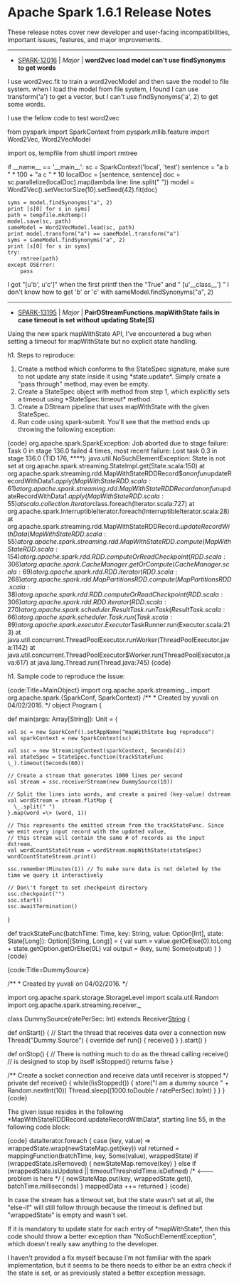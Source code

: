 
<!---
# Licensed to the Apache Software Foundation (ASF) under one
# or more contributor license agreements.  See the NOTICE file
# distributed with this work for additional information
# regarding copyright ownership.  The ASF licenses this file
# to you under the Apache License, Version 2.0 (the
# "License"); you may not use this file except in compliance
# with the License.  You may obtain a copy of the License at
#
#     http://www.apache.org/licenses/LICENSE-2.0
#
# Unless required by applicable law or agreed to in writing, software
# distributed under the License is distributed on an "AS IS" BASIS,
# WITHOUT WARRANTIES OR CONDITIONS OF ANY KIND, either express or implied.
# See the License for the specific language governing permissions and
# limitations under the License.
-->
# Apache Spark  1.6.1 Release Notes

These release notes cover new developer and user-facing incompatibilities, important issues, features, and major improvements.


---

* [SPARK-12016](https://issues.apache.org/jira/browse/SPARK-12016) | *Major* | **word2vec load model can\'t use findSynonyms to get words**

I use word2vec.fit to train a word2vecModel and then save the model to file system. when I load the model from file system, I found I can use transform(\'a\') to get a vector, but I can\'t use findSynonyms(\'a\', 2) to get some words.

I use the fellow code to test word2vec

from pyspark import SparkContext
from pyspark.mllib.feature import Word2Vec, Word2VecModel

import os, tempfile
from shutil import rmtree

if \_\_name\_\_ == \'\_\_main\_\_\':
    sc = SparkContext(\'local\', \'test\')
    sentence = "a b " \* 100 + "a c " \* 10
    localDoc = [sentence, sentence]
    doc = sc.parallelize(localDoc).map(lambda line: line.split(" "))
    model = Word2Vec().setVectorSize(10).setSeed(42).fit(doc)

    syms = model.findSynonyms("a", 2)
    print [s[0] for s in syms]
    path = tempfile.mkdtemp()
    model.save(sc, path)
    sameModel = Word2VecModel.load(sc, path)
    print model.transform("a") == sameModel.transform("a")
    syms = sameModel.findSynonyms("a", 2)
    print [s[0] for s in syms]
    try:
        rmtree(path)
    except OSError:
        pass

I got "[u\'b\', u\'c\']" when the first printf
then the “True” and " [u\'\_\_class\_\_\'] "
I don\'t know how to get \'b\' or \'c\' with sameModel.findSynonyms("a", 2)


---

* [SPARK-13195](https://issues.apache.org/jira/browse/SPARK-13195) | *Major* | **PairDStreamFunctions.mapWithState fails in case timeout is set without updating State[S]**

Using the new spark mapWithState API, I\'ve encountered a bug when setting a timeout for mapWithState but no explicit state handling.

h1. Steps to reproduce:

1. Create a method which conforms to the StateSpec signature, make sure to not update any state inside it using \*state.update\*. Simply create a "pass through" method, may even be empty.
2. Create a StateSpec object with method from step 1, which explicitly sets a timeout using \*StateSpec.timeout\* method.
3. Create a DStream pipeline that uses mapWithState with the given StateSpec.
4. Run code using spark-submit. You\'ll see that the method ends up throwing the following exception:

{code}
org.apache.spark.SparkException: Job aborted due to stage failure: Task 0 in stage 136.0 failed 4 times, most recent failure: Lost task 0.3 in stage 136.0 (TID 176, \*\*\*\*): java.util.NoSuchElementException: State is not set
	at org.apache.spark.streaming.StateImpl.get(State.scala:150)
	at org.apache.spark.streaming.rdd.MapWithStateRDDRecord$$anonfun$updateRecordWithData$1.apply(MapWithStateRDD.scala:61)
	at org.apache.spark.streaming.rdd.MapWithStateRDDRecord$$anonfun$updateRecordWithData$1.apply(MapWithStateRDD.scala:55)
	at scala.collection.Iterator$class.foreach(Iterator.scala:727)
	at org.apache.spark.InterruptibleIterator.foreach(InterruptibleIterator.scala:28)
	at org.apache.spark.streaming.rdd.MapWithStateRDDRecord$.updateRecordWithData(MapWithStateRDD.scala:55)
	at org.apache.spark.streaming.rdd.MapWithStateRDD.compute(MapWithStateRDD.scala:154)
	at org.apache.spark.rdd.RDD.computeOrReadCheckpoint(RDD.scala:306)
	at org.apache.spark.CacheManager.getOrCompute(CacheManager.scala:69)
	at org.apache.spark.rdd.RDD.iterator(RDD.scala:268)
	at org.apache.spark.rdd.MapPartitionsRDD.compute(MapPartitionsRDD.scala:38)
	at org.apache.spark.rdd.RDD.computeOrReadCheckpoint(RDD.scala:306)
	at org.apache.spark.rdd.RDD.iterator(RDD.scala:270)
	at org.apache.spark.scheduler.ResultTask.runTask(ResultTask.scala:66)
	at org.apache.spark.scheduler.Task.run(Task.scala:89)
	at org.apache.spark.executor.Executor$TaskRunner.run(Executor.scala:213)
	at java.util.concurrent.ThreadPoolExecutor.runWorker(ThreadPoolExecutor.java:1142)
	at java.util.concurrent.ThreadPoolExecutor$Worker.run(ThreadPoolExecutor.java:617)
	at java.lang.Thread.run(Thread.java:745)
{code}

h1. Sample code to reproduce the issue:

{code:Title=MainObject}
import org.apache.spark.streaming.\_
import org.apache.spark.{SparkConf, SparkContext}
/\*\*
  \* Created by yuvali on 04/02/2016.
  \*/
object Program {

  def main(args: Array[String]): Unit = {
    
    val sc = new SparkConf().setAppName("mapWithState bug reproduce")
    val sparkContext = new SparkContext(sc)

    val ssc = new StreamingContext(sparkContext, Seconds(4))
    val stateSpec = StateSpec.function(trackStateFunc \_).timeout(Seconds(60))

    // Create a stream that generates 1000 lines per second
    val stream = ssc.receiverStream(new DummySource(10))

    // Split the lines into words, and create a paired (key-value) dstream
    val wordStream = stream.flatMap {
      \_.split(" ")
    }.map(word =\> (word, 1))

    // This represents the emitted stream from the trackStateFunc. Since we emit every input record with the updated value,
    // this stream will contain the same # of records as the input dstream.
    val wordCountStateStream = wordStream.mapWithState(stateSpec)
    wordCountStateStream.print()

    ssc.remember(Minutes(1)) // To make sure data is not deleted by the time we query it interactively

    // Don\'t forget to set checkpoint directory
    ssc.checkpoint("")
    ssc.start()
    ssc.awaitTermination()
  }

  def trackStateFunc(batchTime: Time, key: String, value: Option[Int], state: State[Long]): Option[(String, Long)] = {
    val sum = value.getOrElse(0).toLong + state.getOption.getOrElse(0L)
    val output = (key, sum)
    Some(output)
  }
}
{code}

{code:Title=DummySource}

/\*\*
  \* Created by yuvali on 04/02/2016.
  \*/

import org.apache.spark.storage.StorageLevel
import scala.util.Random
import org.apache.spark.streaming.receiver.\_

class DummySource(ratePerSec: Int) extends Receiver[String](StorageLevel.MEMORY\_AND\_DISK\_2) {

  def onStart() {
    // Start the thread that receives data over a connection
    new Thread("Dummy Source") {
      override def run() { receive() }
    }.start()
  }

  def onStop() {
    // There is nothing much to do as the thread calling receive()
    // is designed to stop by itself isStopped() returns false
  }

  /\*\* Create a socket connection and receive data until receiver is stopped \*/
  private def receive() {
    while(!isStopped()) {
      store("I am a dummy source " + Random.nextInt(10))
      Thread.sleep((1000.toDouble / ratePerSec).toInt)
    }
  }
}
{code}

The given issue resides in the following \*MapWithStateRDDRecord.updateRecordWithData\*, starting line 55, in the following code block:

{code}
dataIterator.foreach { case (key, value) =\>
      wrappedState.wrap(newStateMap.get(key))
      val returned = mappingFunction(batchTime, key, Some(value), wrappedState)
      if (wrappedState.isRemoved) {
        newStateMap.remove(key)
      } else if (wrappedState.isUpdated \|\| timeoutThresholdTime.isDefined) /\* \<--- problem is here \*/ {
        newStateMap.put(key, wrappedState.get(), batchTime.milliseconds)
      }
      mappedData ++= returned
}
{code}

In case the stream has a timeout set, but the state wasn\'t set at all, the "else-if" will still follow through because the timeout is defined but "wrappedState" is empty and wasn\'t set.

If it is mandatory to update state for each entry of \*mapWithState\*, then this code should throw a better exception than "NoSuchElementException", which doesn\'t really saw anything to the developer.

I haven\'t provided a fix myself because I\'m not familiar with the spark implementation, but it seems to be there needs to either be an extra check if the state is set, or as previously stated a better exception message.



